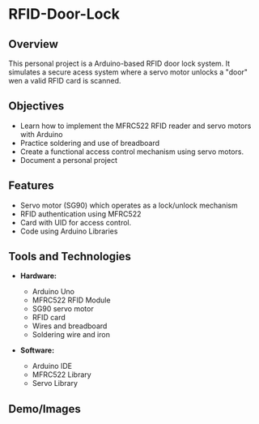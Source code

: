 # RFID-Door-Lock

## Overview

This personal project is a Arduino-based RFID door lock system. It simulates a secure acess system where a servo motor unlocks a "door" wen a valid RFID card is scanned.

## Objectives

- Learn how to implement the MFRC522 RFID reader and servo motors with Arduino
- Practice soldering and use of breadboard
- Create a functional access control mechanism using servo motors.
- Document a personal project

## Features

- Servo motor (SG90) which operates as a lock/unlock mechanism
- RFID authentication using MFRC522
- Card with UID for access control.
- Code using Arduino Libraries

## Tools and Technologies

- **Hardware:**
  - Arduino Uno
  - MFRC522 RFID Module
  - SG90 servo motor
  - RFID card 
  - Wires and breadboard
  - Soldering wire and iron

- **Software:**
  - Arduino IDE
  - MFRC522 Library
  - Servo Library

## Demo/Images

